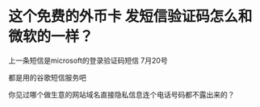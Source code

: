 # 这个免费的外币卡  发短信验证码怎么和微软的一样？


上一条短信是microsoft的登录验证码短信 7月20号

都是用的谷歌短信服务吧

你见过哪个做生意的网站域名直接隐私信息连个电话号码都不露出来的？
